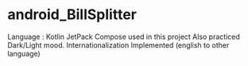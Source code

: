 # android_BillSplitter
Language : Kotlin
JetPack Compose used in this project
Also practiced Dark/Light mood.
Internationalization Implemented (english to other language)



[//]: # (005 Input Fields - Creating a Customizable InputField Composable Function 11:19) 
